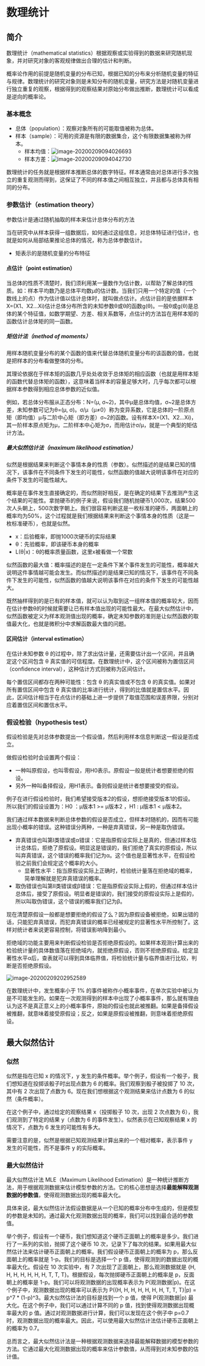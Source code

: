 # 数理统计

## 简介

数理统计（mathematical statistics）根据观察或实验得到的数据来研究随机现象，并对研究对象的客观规律做出合理的估计和判断。

概率论作用的前提是随机变量的分布已知，根据已知的分布来分析随机变量的特征与规律。数理统计的研究对象则是未知分布的随机变量，研究方法是对随机变量进行独立重复的观察，根据得到的观察结果对原始分布做出推断，数理统计可以看成是逆向的概率论。

### 基本概念

- 总体（population）：观察对象所有的可能取值被称为总体。
- 样本（sample）：可用的资源是有限的数据集合，这个有限数据集被称为样本。
  - 样本均值：![image-20200209094026693](figures/image-20200209094026693.png)
  - 样本方差：![image-20200209094042730](figures/image-20200209094042730.png)

数理统计的任务就是根据样本推断总体的数字特征。样本通常由对总体进行多次独立的重复观测而得到，这保证了不同的样本值之间相互独立，并且都与总体具有相同的分布。

### 参数估计（estimation theory）

参数估计是通过随机抽取的样本来估计总体分布的方法

当在研究中从样本获得一组数据后，如何通过这组信息，对总体特征进行估计，也就是如何从局部结果推论总体的情况，称为总体参数估计。

- 矩表示的是随机变量的分布特征

#### 点估计（point estimation）

当总体的性质不清楚时，我们须利用某一量数作为估计数，以帮助了解总体的性质。如：样本平均数乃是总体平均数μ的估计数。当我们只用一个特定的值（一个数线上的点）作为估计值以估计总体时，就叫做点估计。点估计目的是依据样本X=(X1、X2…Xi)估计总体分布所含的未知参数θ或θ的函数g(θ)。一般θ或g(θ)是总体的某个特征值，如数学期望、方差、相关系数等，点估计的方法旨在用样本矩的函数估计总体矩的同一函数。

##### 矩估计法（method of moments）

用样本随机变量分布的某个函数的值来代替总体随机变量分布的该函数的值，也就是把样本的分布看做整体的分布。

其理论依据在于样本矩的函数几乎处处收敛于总体矩的相应函数（也就是用样本矩的函数代替总体矩的函数），这意味着当样本的容量足够大时，几乎每次都可以根据样本参数得到相应总体参数的近似值。

例如，若总体分布服从正态分布：N=(μ, σ~2)，其中μ是总体均值，σ~2是总体方差，未知参数可记为θ=(μ, σ)。σ/μ（μ≠0）称为变异系数，它是总体的一阶原点矩（即均值）μ与二阶中心矩（即方差）σ~2的函数。设有样本X=(X1、X2…Xi)，其一阶样本原点矩为μ，二阶样本中心矩为σ，而用估计σ/μ，就是一个典型的矩估计方法。

##### 最大似然估计法（maximum likelihood estimation）

似然是根据结果来判断这个事情本身的性质（参数）。似然描述的是结果已知的情况下，该事件在不同条件下发生的可能性，似然函数的值越大说明该事件在对应的条件下发生的可能性越大。

概率是在事件发生直接确定的，而似然刚好相反，是在确定的结果下去推测产生这个结果的可能性。拿抛硬币的例子来说，假设我们随机抛硬币1,000次，结果500次人头朝上，500次数字朝上。我们很容易判断这是一枚标准的硬币，两面朝上的概率均为50%，这个过程就是我们根据结果来判断这个事情本身的性质（这是一枚标准硬币），也就是似然。

- x：后验概率，即抛1000次硬币的实际结果
- θ：先验概率，即该硬币本身的概率
- L(θ|x)：θ的概率质量函数，这里x被看做一个常数

似然函数的最大值：概率描述的是在一定条件下某个事件发生的可能性，概率越大说明这件事情越可能会发生。而似然描述的是结果已知的情况下，该事件在不同条件下发生的可能性，似然函数的值越大说明该事件在对应的条件下发生的可能性越大。

既然抽样得到的是已有的样本值，就可以认为取到这一组样本值的概率较大，因而在估计参数θ的时候就需要让已有样本值出现的可能性最大。在最大似然估计中，似然函数被定义为样本观测值出现的概率，确定未知参数的准则是让似然函数的取值最大化，也就是微积分中求解函数最大值的问题。

#### 区间估计（interval estimation）

在估计未知参数 θ 的过程中，除了求出估计量，还需要估计出一个区间，并且确定这个区间包含 θ 真实值的可信程度。在数理统计中，这个区间被称为置信区间（confidence interval），这种估计方式则被称为区间估计。

每个置信区间都存在两种可能性：包含 θ 的真实值或不包含 θ 的真实值。如果对所有置信区间中包含 θ 真实值的比率进行统计，得到的比值就是置信水平。因此，区间估计相当于在点估计的基础上进一步提供了取值范围和误差界限，分别对应着置信区间和置信水平。

### 假设检验（hypothesis test）

假设检验是先对总体参数提出一个假设值，然后利用样本信息判断这一假设是否成立。

做假设检验时会设置两个假设：

- 一种叫原假设，也叫零假设，用H0表示。原假设一般是统计者想要拒绝的假设。
- 另外一种叫备择假设，用H1表示。备则假设是统计者想要接受的假设。

例子在进行假设检验时，我们希望接受版本2的假设，想拒绝接受版本1的假设。所以我们的假设设置为：H0 ：μ版本1 >= μ版本2 ，H1 : μ版本1 < μ版本2。

我们通过样本数据来判断总体参数的假设是否成立，但样本时随机的，因而有可能出现小概率的错误。这种错误分两种，一种是弃真错误，另一种是取伪错误。

- 弃真错误也叫第I类错误或α错误：它是指原假设实际上是真的，但通过样本估计总体后，拒绝了原假设。明显这是错误的，我们拒绝了真实的原假设，所以叫弃真错误，这个错误的概率我们记为α。这个值也是显著性水平，在假设检验之前我们会规定这个概率的大小。
  - 显著性水平：指当原假设实际上正确时，检验统计量落在拒绝域的概率，简单理解就是犯弃真错误的概率。
- 取伪错误也叫第II类错误或β错误：它是指原假设实际上假的，但通过样本估计总体后，接受了原假设。明显者是错误的，我们接受的原假设实际上是假的，所以叫取伪错误，这个错误的概率我们记为β。

现在清楚原假设一般都是想要拒绝的假设了么？因为原假设备被拒绝，如果出错的话，只能犯弃真错误，而犯弃真错误的概率已经被规定的显著性水平所控制了。这样对统计者来说更容易控制，将错误影响降到最小。

拒绝域的功能主要用来判断假设检验是否拒绝原假设的。如果样本观测计算出来的检验统计量的具体数值落在拒绝域内，就拒绝原假设，否则不拒绝原假设。给定显著性水平α后，查表就可以得到具体临界值，将检验统计量与临界值进行比较，判断是否拒绝原假设。

![image-20200209202952589](figures/image-20200209202952589.png)



在数理统计中，发生概率小于 1%  的事件被称作小概率事件，在单次实验中被认为是不可能发生的。如果在一次观测得到的样本中出现了小概率事件，那么就有理由认为这不是真正意义上的小概率事件，原始的假设也就此被推翻。如果是备择假设被推翻，就意味着接受原假设；反之，如果是原假设被推翻，则意味着拒绝原假设。

## 最大似然估计

### 似然

似然是指在已知 x 的情况下，y 发生的条件概率。举个例子，假设有一个骰子，我们想知道在投掷该骰子时出现点数为 6 的概率。我们观察到骰子被投掷了 10 次，其中有 2 次出现了点数为 6。现在我们想根据这个观测结果来估计点数为 6 的似然（条件概率）。

在这个例子中，通过给定的观察结果 x（投掷骰子 10 次，出现 2 次点数为 6），我们观测到了特定的结果 y（点数为 6 的事件发生）。似然表示在已知观察结果 x 的情况下，点数为 6 发生的可能性有多大。

需要注意的是，似然是根据已知观测结果计算出来的一个相对概率，表示事件 y 发生的可能性，而不是事件 y 的实际概率。

### 最大似然估计

最大似然估计法 MLE（Maximum Likelihood Estimation）是一种统计推断方法，用于根据观测数据来估计模型参数的方法。它的核心思想是选择**最能解释观测数据的参数值**，使得观测数据出现的概率最大化。

具体来说，最大似然估计法假设数据是从一个已知的概率分布中生成的，但是模型的参数是未知的。通过最大化观测数据出现的概率，我们可以找到最合适的参数值。

举个例子，假设有一个硬币，我们想知道这个硬币正面朝上的概率是多少。我们进行了一系列的实验，抛掷了这个硬币 10 次，记录下了每次的结果。如果用最大似然估计法来估计硬币正面朝上的概率。我们假设硬币正面朝上的概率为 p，那么反面朝上的概率就是 1-p。我们的目标是选择一个 p 值，使得观测到的数据出现的概率最大化。假设在 10 次实验中，有 7 次出现了正面朝上，那么观测数据就是 {H, H, H, H, H, H, H, T, T, T}。根据假设，每次抛掷硬币正面朝上的概率是 p，反面朝上的概率是 1-p。我们可以将观测数据的出现概率表示为 P(观测数据|p)。在这个例子中，观测数据出现的概率可以表示为 P({H, H, H, H, H, H, H, T, T, T}|p) = p^7 * (1-p)^3。最大似然估计法的目标是找到一个 p 值，使得 P(观测数据|p) 最大化。在这个例子中，我们可以通过计算不同的 p 值，找到使得观测数据出现概率最大的 p 值。通过对观测数据进行计算，我们可以发现在这个例子中 p=0.7 时，观测数据出现的概率最大。因此，可以使用最大似然估计法估计硬币正面朝上的概率为 0.7。

总而言之，最大似然估计法是一种根据观测数据来选择最能解释数据的模型参数的方法。它通过最大化观测数据出现的概率来估计参数值，从而得到对未知参数的估计值。
